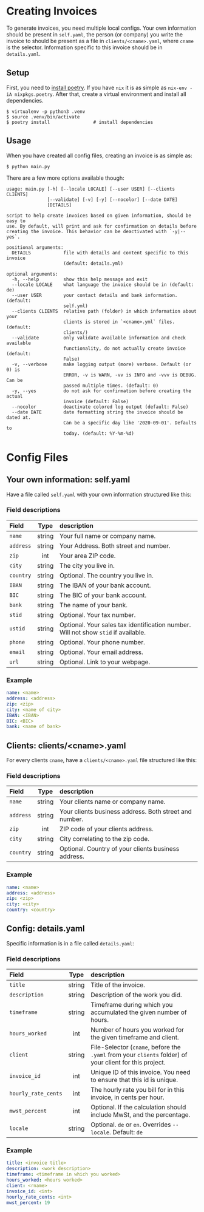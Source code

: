 # Creating Invoices
To generate invoices, you need multiple local configs. Your own information
should be present in `self.yaml`, the person (or company) you write the invoice
to should be present as a file in `clients/<cname>.yaml`, where `cname` is
the selector. Information specific to this invoice should be in `details.yaml`.

## Setup
First, you need to [install
poetry](https://python-poetry.org/docs/#installation). If you have `nix` it is
as simple as `nix-env -iA nixpkgs.poetry`. After that, create a virtual
environment and install all dependencies.

```
$ virtualenv -p python3 .venv
$ source .venv/bin/activate
$ poetry install                # install dependencies
```


## Usage
When you have created all config files, creating an invoice is as simple as:

```
$ python main.py
```

There are a few more options available though:
```
usage: main.py [-h] [--locale LOCALE] [--user USER] [--clients CLIENTS]
               [--validate] [-v] [-y] [--nocolor] [--date DATE]
               [DETAILS]

script to help create invoices based on given information, should be easy to
use. By default, will print and ask for confirmation on details before
creating the invoice. This behavior can be deactivated with `-y|--yes`.

positional arguments:
  DETAILS            file with details and content specific to this invoice
                     (default: details.yml)

optional arguments:
  -h, --help         show this help message and exit
  --locale LOCALE    what language the invoice should be in (default: de)
  --user USER        your contact details and bank information. (default:
                     self.yml)
  --clients CLIENTS  relative path (folder) in which information about your
                     clients is stored in `<cname>.yml` files. (default:
                     clients/)
  --validate         only validate available information and check available
                     functionality, do not actually create invoice (default:
                     False)
  -v, --verbose      make logging output (more) verbose. Default (or 0) is
                     ERROR, -v is WARN, -vv is INFO and -vvv is DEBUG. Can be
                     passed multiple times. (default: 0)
  -y, --yes          do not ask for confirmation before creating the actual
                     invoice (default: False)
  --nocolor          deactivate colored log output (default: False)
  --date DATE        date formatting string the invoice should be dated at.
                     Can be a specific day like '2020-09-01'. Defaults to
                     today. (default: %Y-%m-%d)
```

# Config Files
## Your own information: self.yaml
Have a file called `self.yaml` with your own information structured like this:

### Field descriptions
| Field | Type | description |
|:---|:---:|:---|
| `name`        | string    | Your full name or company name.    |
| `address`     | string    | Your Address. Both street and number. |
| `zip`         | int       | Your area ZIP code.   |
| `city`        | string    | The city you live in. |
| `country`     | string    | Optional. The country you live in. |
| `IBAN`        | string    | The IBAN of your bank account.    |
| `BIC`         | string    | The BIC of your bank account. |
| `bank`        | string    | The name of your bank.    |
| `stid`        | string    | Optional. Your tax number.    |
| `ustid`       | string    | Optional. Your sales tax identification number. Will not show `stid` if available. |
| `phone`       | string    | Optional. Your phone number. |
| `email`       | string    | Optional. Your email address. |
| `url`         | string    | Optional. Link to your webpage. |

### Example
```self.yml
name: <name>
address: <address>
zip: <zip>
city: <name of city>
IBAN: <IBAN>
BIC: <BIC>
bank: <name of bank>
```

## Clients: clients/\<cname\>.yaml
For every clients `cname`, have a `clients/<cname>.yaml` file structured
like this:

### Field descriptions
| Field | Type | description |
|:---|:---:|:---|
| `name`        | string    | Your clients name or company name. |
| `address`     | string    | Your clients business address. Both street and number. |
| `zip`         | int       | ZIP code of your clients address.   |
| `city`        | string    | City correlating to the zip code. |
| `country`     | string    | Optional. Country of your clients business address. |

### Example
```clients/<cname>.yaml
name: <name>
address: <address>
zip: <zip>
city: <city>
country: <country>
```


## Config: details.yaml
Specific information is in a file called `details.yaml`:

### Field descriptions
| Field | Type | description |
|:---|:---:|:---|
| `title`               | string    | Title of the invoice. |
| `description`         | string    | Description of the work you did.  |
| `timeframe`           | string    | Timeframe during which you accumulated the given number of hours. |
| `hours_worked`        | int       | Number of hours you worked for the given timeframe and client. |
| `client`              | string    | File-Selector (`cname`, before the `.yaml` from your `clients` folder) of your client for this project. |
| `invoice_id`          | int       | Unique ID of this invoice. You need to ensure that this id is unique. |
| `hourly_rate_cents`   | int       | The hourly rate you bill for in this invoice, in cents per hour. |
| `mwst_percent`        | int       | Optional. If the calculation should include MwSt, and the percentage. |
| `locale`              | string    | Optional. `de` or `en`. Overrides `--locale`. Default: `de` |
<!--
| `bank_fee`            | int       | Optional. Amount of bank fees you can invoice.    |
-->

### Example
```details.yaml
title: <invoice title>
description: <work description>
timeframe: <timeframe in which you worked>
hours_worked: <hours worked>
client: <rname>
invoice_id: <int>
hourly_rate_cents: <int>
mwst_percent: 19
```

